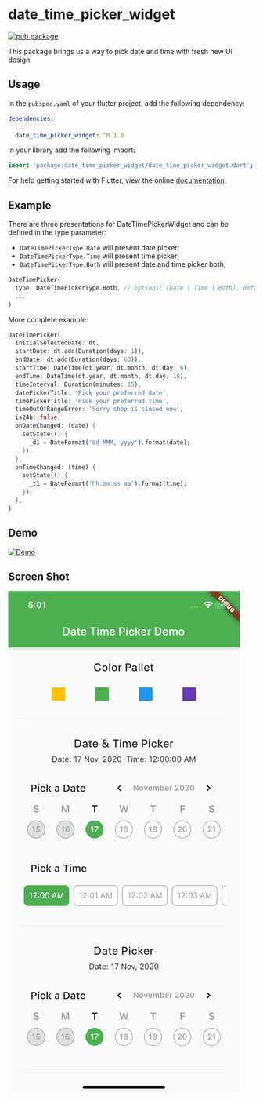# date_time_picker_widget

[![pub package](https://img.shields.io/pub/v/date_time_picker_widget.svg)](https://pub.dartlang.org/packages/date_time_picker_widget)

This package brings us a way to pick date and time with fresh new UI design

## Usage

In the `pubspec.yaml` of your flutter project, add the following dependency:

```yaml
dependencies:
  ...
  date_time_picker_widget: ^0.1.0
```

In your library add the following import:

```dart
import 'package:date_time_picker_widget/date_time_picker_widget.dart';
```

For help getting started with Flutter, view the online [documentation](https://flutter.io/).

## Example

There are three presentations for DateTimePickerWidget and can be defined in the type parameter:
* `DateTimePickerType.Date` will present date picker;
* `DateTimePickerType.Time` will present time picker;
* `DateTimePickerType.Both` will present date and time picker both;

``` dart
DateTimePicker(
  type: DateTimePickerType.Both, // options: [Date | Time | Both], default is Both
  ...
)
```

More complete example:


``` dart
DateTimePicker(
  initialSelectedDate: dt,
  startDate: dt.add(Duration(days: 1)),
  endDate: dt.add(Duration(days: 60)),
  startTime: DateTime(dt.year, dt.month, dt.day, 6),
  endTime: DateTime(dt.year, dt.month, dt.day, 18),
  timeInterval: Duration(minutes: 15),
  datePickerTitle: 'Pick your preferred date',
  timePickerTitle: 'Pick your preferred time',
  timeOutOfRangeError: 'Sorry shop is closed now',
  is24h: false,
  onDateChanged: (date) {
    setState(() {
      _d1 = DateFormat('dd MMM, yyyy').format(date);
    });
  },
  onTimeChanged: (time) {
    setState(() {
      _t1 = DateFormat('hh:mm:ss aa').format(time);
    });
  },
)
```
## Demo

[![Demo](https://img.youtube.com/vi/aavR1aabCqw/0.jpg)](https://www.youtube.com/watch?v=aavR1aabCqw)

## Screen Shot
![Screenshot](screenshot.png)